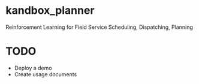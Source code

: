 # kandbox_planner
Reinforcement Learning for Field Service Scheduling, Dispatching, Planning

# TODO
- Deploy a demo
- Create usage documents


